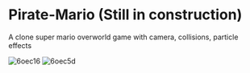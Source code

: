 # Pirate-Mario (Still in construction)

A clone super mario overworld game with camera, collisions, particle effects

![6oec16](https://user-images.githubusercontent.com/85767585/181917930-a04a9709-924a-4898-afda-8a5371cbd8cc.gif)
![6oec5d](https://user-images.githubusercontent.com/85767585/181917972-edc6c343-8f20-46cf-b5aa-5c1dc40b1d3a.gif)
